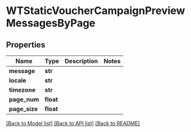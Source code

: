 # WTStaticVoucherCampaignPreviewMessagesByPage


## Properties
Name | Type | Description | Notes
------------ | ------------- | ------------- | -------------
**message** | **str** |  | 
**locale** | **str** |  | 
**timezone** | **str** |  | 
**page_num** | **float** |  | 
**page_size** | **float** |  | 

[[Back to Model list]](../README.md#documentation-for-models) [[Back to API list]](../README.md#documentation-for-api-endpoints) [[Back to README]](../README.md)


